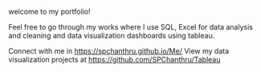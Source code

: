 welcome to my portfolio!

Feel free to go through my works where I use SQL, Excel for data analysis and cleaning and data visualization dashboards using tableau.

Connect with me in https://spchanthru.github.io/Me/
View my data visualization projects at https://github.com/SPChanthru/Tableau



